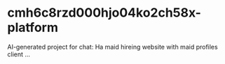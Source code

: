 # cmh6c8rzd000hjo04ko2ch58x-platform
AI-generated project for chat: Ha maid hireing website with maid profiles client ...
